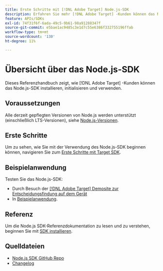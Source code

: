 ```yaml
---
title: Erste Schritte mit [!DNL Adobe Target] Node.js-SDK
description: Erfahren Sie mehr [!DNL Adobe Target] -Kunden können das Node.js-SDK installieren, initialisieren und verwenden.
feature: APIs/SDKs
exl-id: 74f31f6f-6ada-49c5-9b61-98a91288347f
source-git-commit: e5bae1ac9485c3e1d7c55e6386f332755196ffab
workflow-type: tm+mt
source-wordcount: '130'
ht-degree: 11%

---
```


# Übersicht über das Node.js-SDK

Dieses Referenzhandbuch zeigt, wie [!DNL Adobe Target] -Kunden können das Node.js-SDK installieren, initialisieren und verwenden.

## Voraussetzungen

Alle derzeit gepflegten Versionen von Node.js werden unterstützt (einschließlich LTS-Versionen), siehe [Node.js-Versionen](https://en.wikipedia.org/wiki/Node.js#Releases).

## Erste Schritte

Um zu sehen, wie Sie mit der Verwendung des Node.js-SDK beginnen können, navigieren Sie zum [Erste Schritte mit Target SDK](../sdk-guides/getting-started/getting-started.md).

## Beispielanwendung

Testen Sie das Node.js-SDK:

* Durch Besuch der [[!DNL Adobe Target] Demosite zur Entscheidungsfindung auf dem Gerät](https://github.com/adobe/on-device-decisioning-demo-site)
* In [Beispielanwendung](../sdk-guides/sample-apps/sample-apps.md).

## Referenz

Um die Node.js SDK-Referenzdokumentation zu lesen und zu verstehen, beginnen Sie mit [SDK installieren](install-sdk.md).

## Quelldateien

* [Node.js SDK GitHub Repo](https://github.com/adobe/target-nodejs-sdk)
* [Changelog](https://github.com/adobe/target-nodejs-sdk/blob/main/CHANGELOG.md)
&#x200B; &#x200B;
